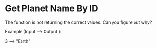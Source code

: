 # Get Planet Name By ID

The function is not returning the correct values. Can you figure out why?

Example (Input --> Output ):

3 --> "Earth"